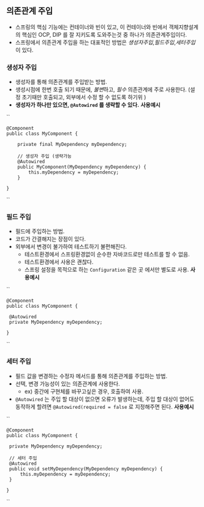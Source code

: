## 의존관계 주입
- 스프링의 핵심 기능에는 컨테이너와 빈이 있고, 이 컨테이너와 빈에서 객체지향설계의 핵심인 OCP, DIP 를 잘 지키도록 도와주는것 중 하나가 의존관계주입이다.
- 스프링에서 의존관계 주입을 하는 대표적인 방법은 *생성자주입*,*필드주입*,*세터주입* 이 있다.

### 생성자 주입
- 생성자를 통해 의존관계를 주입받는 방법.
- 생성시점에 한번 호출 되기 때문에, *불변*하고, *필수* 의존관계에 주로 사용한다. (설정 초기때만 호출되고, 외부에서 수정 할 수 없도록 하기위 )
- **생성자가 하나만 있으면, `@Autowired` 를 생략할 수 있다.**
**사용예시**

``

    @Component
    public class MyComponent {
    
        private final MyDependency myDependency;
    
        // 생성자 주입 (생략가능
        @Autowired
        public MyComponent(MyDependency myDependency) {
            this.myDependency = myDependency;
        }
    
    }
  

``
### 필드 주입
- 필드에 주입하는 방법.
- 코드가 간결해지는 장점이 있다.
- 외부에서 변경이 불가하여 테스트하기 불편해진다.
  - 테스트환경에서 스프링환경없이 순수한 자바코드로만 테스트를 할 수 없음. 
  - 테스트환경에서 사용은 괜찮다.
  - 스프링 설정을 목적으로 하는 `Configuration` 같은 곳 에서만 별도로 사용.
**사용예시**

``

    @Component
    public class MyComponent {
     
     @Autowired
     private MyDependency myDependency;
    
    }
  

``
### 세터 주입
- 필드 값을 변경하는 수정자 메서드를 통해 의존관계를 주입하는 방법.
- 선택, 변경 가능성이 있는 의존관계에 사용한다.
  - ex) 중간에 구현체를 바꾸고싶은 경우, 호출하여 사용.
- `@Autowired` 는 주입 할 대상이 없으면 오류가 발생하는데, 주입 할 대상이 없어도 동작하게 할려면 `@Autowired(required = false` 로 지정해주면 된다.
**사용예시**

``

    @Component
    public class MyComponent {
    
     private MyDependency myDependency;
    
     // 세터 주입
     @Autowired
     public void setMyDependency(MyDependency myDependency) {
         this.myDependency = myDependency;
     }
    
    }
  

``


